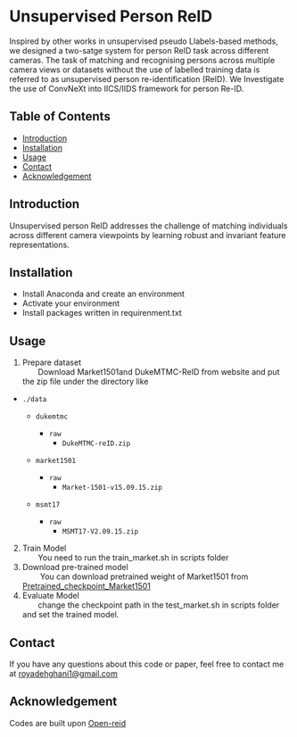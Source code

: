 # Unsupervised Person ReID
Inspired by other works in unsupervised pseudo Llabels-based methods, we designed a two-satge system for person ReID task across different cameras. The task of matching and recognising persons across multiple camera views or datasets without the use of labelled training data is referred to as unsupervised person re-identification (ReID). We Investigate the use of ConvNeXt into IICS/IIDS framework for person Re-ID.

## Table of Contents

- [Introduction](#introduction)
- [Installation](#installation)
- [Usage](#usage)
- [Contact](#Contact)
- [Acknowledgement](#Acknowledgement)


## Introduction
Unsupervised person ReID addresses the challenge of matching individuals across different camera viewpoints by learning robust and invariant feature representations.

## Installation
- Install Anaconda and create an environment
- Activate your environment
- Install packages written in requirenment.txt

## Usage
1. Prepare dataset<br>
   &nbsp;&nbsp;&nbsp;&nbsp;&nbsp;&nbsp;&nbsp;Download Market1501and  DukeMTMC-ReID from website and put the zip file under the directory like

 - `./data`
    - `dukemtmc`
        - `raw`
            - `DukeMTMC-reID.zip`
    - `market1501`
        - `raw`
            - `Market-1501-v15.09.15.zip`

    - `msmt17`
        - `raw`
            - `MSMT17-V2.09.15.zip`
2. Train Model<br>
&nbsp;&nbsp;&nbsp;&nbsp;&nbsp;&nbsp;&nbsp;You need to  run the train_market.sh in scripts folder
3. Download pre-trained model<br>
&nbsp;&nbsp;&nbsp;&nbsp;&nbsp;&nbsp;&nbsp; You can download pretrained weight of Market1501 from [Pretrained_checkpoint_Market1501](https://drive.google.com/file/d/1uTxz8_ozIM7qbL3p3As1upmqJ1jctWXA/view?usp=drive_link)
4. Evaluate Model<br>
&nbsp;&nbsp;&nbsp;&nbsp;&nbsp;&nbsp;&nbsp;change the checkpoint path in the test_market.sh in scripts folder and set the trained model.

## Contact
If you have any questions about this code or paper, feel free to contact me at [royadehghani1@gmail.com](royadehghani1@gmail.com)

## Acknowledgement
Codes are built upon [Open-reid](https://github.com/Cysu/open-reid)
